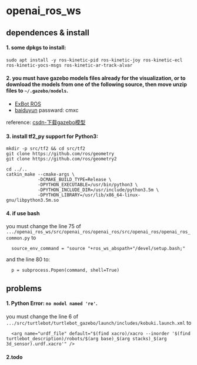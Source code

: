 # openai_ros_ws
## dependences & install

#### 1. some dpkgs to install:
```shell
sudo apt install -y ros-kinetic-pid ros-kinetic-joy ros-kinetic-ecl ros-kinetic-yocs-msgs ros-kinetic-ar-track-alvar
```
#### 2. you must have gazebo models files already for the visualization, or to download the models from one of the following source, then move unzip files to `~/.gazebo/models`.
- [ExBot ROS](https://bitbucket.org/osrf/gazebo_models/downloads/)
- [baiduyun](https://pan.baidu.com/s/1pKaeg0F) passward: cmxc

reference: [csdn-下载gazebo模型](https://blog.csdn.net/qq_40213457/article/details/81021562)

#### 3. install tf2_py support for Python3: 
```shell
mkdir -p src/tf2 && cd src/tf2
git clone https://github.com/ros/geometry
git clone https://github.com/ros/geometry2

cd ../..
catkin_make --cmake-args \
            -DCMAKE_BUILD_TYPE=Release \
            -DPYTHON_EXECUTABLE=/usr/bin/python3 \
            -DPYTHON_INCLUDE_DIR=/usr/include/python3.5m \
            -DPYTHON_LIBRARY=/usr/lib/x86_64-linux-gnu/libpython3.5m.so
```
#### 4. if use bash

you must change the line 75 of `.../openai_ros_ws/src/openai_ros/openai_ros/src/openai_ros/openai_ros_common.py` to 

      source_env_command = "source "+ros_ws_abspath+"/devel/setup.bash;"

and the line 80 to:

      p = subprocess.Popen(command, shell=True)


## problems
#### 1. Python Error: `no model named 're'`.
you must change the line 6 of `.../src/turtlebot/turtlebot_gazebo/launch/includes/kobuki.launch.xml` to

      <arg name="urdf_file" default="$(find xacro)/xacro --inorder '$(find turtlebot_description)/robots/$(arg base)_$(arg stacks)_$(arg 3d_sensor).urdf.xacro'" />

#### 2.todo 
